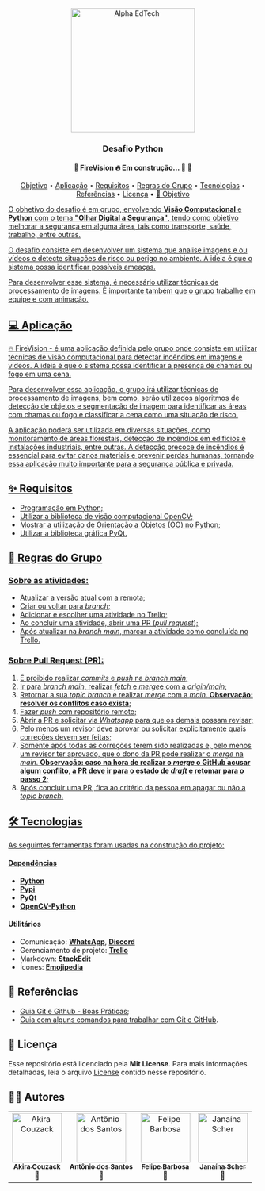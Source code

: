 <div  align="center">
	<a  href="https://www.alphaedtech.org.br/">
	<img  src="https://user-images.githubusercontent.com/79182711/187928980-1c1c834c-d92c-4565-b7b6-9cf5b644873e.png"  alt="Alpha EdTech"  title="Alpha EdTech"  width="250" />
	</a>
	<h3>
		Desafio Python
	</h3>
	<h4>
		🚧 FireVision 🔥 Em construção... 🚀 🚧
   </h4>
</div>

<p align="center">
	<a href="#-objetivo">Objetivo</a> •
	<a href="#-aplicação">Aplicação</a> •
	<a href="#-requisitos">Requisitos</a> •
	<a href="#-regras-do-grupo">Regras do Grupo</a> •
	<a href="#-tecnologias">Tecnologias</a> •
	<a href="#-referências">Referências</a> •
	<a href="#-licença">Licença</a> •
	<a href="#autores>Autores</a>
</p>

## 🧐 Objetivo 

O obhetivo do desafio é em grupo, envolvendo **Visão Computacional** e **Python** com o tema **"Olhar Digital a Segurança"**, tendo como objetivo melhorar a segurança em alguma área, tais como transporte, saúde, trabalho, entre outras.

O desafio consiste em desenvolver um sistema que analise imagens e ou vídeos e detecte situações de risco ou perigo no ambiente. A ideia é que o sistema possa identificar possíveis ameaças.

Para desenvolver esse sistema, é necessário utilizar técnicas de processamento de imagens. É importante também que o grupo trabalhe em equipe e com animação.

## 💻 Aplicação

🔥 FireVision - é uma aplicação definida pelo grupo onde consiste em utilizar técnicas de visão computacional para detectar incêndios em imagens e vídeos. A ideia é que o sistema possa identificar a presença de chamas ou fogo em uma cena.

Para desenvolver essa aplicação, o grupo irá utilizar técnicas de processamento de imagens, bem como, serão utilizados algoritmos de detecção de objetos e segmentação de imagem para identificar as áreas com chamas ou fogo e classificar a cena como uma situação de risco.

A aplicação poderá ser utilizada em diversas situações, como monitoramento de áreas florestais, detecção de incêndios em edifícios e instalações industriais, entre outras. A detecção precoce de incêndios é essencial para evitar danos materiais e prevenir perdas humanas, tornando essa aplicação muito importante para a segurança pública e privada.

## ✨ Requisitos

-   Programação em Python;
-   Utilizar a biblioteca de visão computacional OpenCV;
-   Mostrar a utilização de Orientação a Objetos (OO) no Python;
-   Utilizar a biblioteca gráfica PyQt.

## 📌 Regras do Grupo

### Sobre as atividades:
- Atualizar a versão atual com a remota;
- Criar ou voltar para *branch*;
- Adicionar e escolher uma atividade no Trello;
- Ao concluir uma atividade, abrir uma PR (*pull request*);
- Após atualizar na *branch main*, marcar a atividade como concluída no Trello.

### Sobre Pull Request (PR):
1. É proibido realizar *commits* e *push* na *branch main*;
2. Ir para *branch main*, realizar *fetch* e *merge*e com a  *origin/main*;
3. Retornar a sua *topic branch* e realizar *merge* com a *main*. **Observação: resolver os conflitos caso exista**;
4. Fazer *push* com repositório remoto;
5. Abrir a PR e solicitar via *Whatsapp* para que os demais possam revisar;
6. Pelo menos um revisor deve aprovar ou solicitar explicitamente quais correções devem ser feitas;
7. Somente após todas as correções terem sido realizadas e, pelo menos um revisor ter aprovado, que o dono da PR pode realizar o *merge* na *main*.
**Observação: caso na hora de realizar o *merge* o GitHub acusar algum conflito, a PR deve ir para o estado de *draft* e retomar para o passo 2**;
8. Após concluir uma PR, fica ao critério da pessoa em apagar ou não a *topic branch*.

## 🛠 Tecnologias

As seguintes ferramentas foram usadas na construção do projeto:

#### **Dependências**

- **[Python](https://docs.python.org/pt-br/3/tutorial/index.html)**
- **[Pypi](https://pypi.org/)**
- **[PyQt](https://doc.qt.io/qtforpython-5/contents.html)**
- **[OpenCV-Python](https://docs.opencv.org/4.x/d6/d00/tutorial_py_root.html)**

#### **Utilitários**

- Comunicação: **[WhatsApp](https://www.whatsapp.com/?lang=pt_br)**, **[Discord](https://discord.com/)**
- Gerenciamento de projeto: **[Trello](https://trello.com/pt-BR)**
- Markdown: **[StackEdit](https://stackedit.io/)**
- Ícones: **[Emojipedia](https://emojipedia.org/)**

## 🔗 Referências

- [Guia Git e Github - Boas Práticas](https://diegocoliveira.github.io/equipe10-dev-html/index.html);
- [Guia com alguns comandos para trabalhar com Git e GitHub](https://github.com/janascher/guia-git-github).

##  📝 Licença

Esse repositório está licenciado pela **Mit License**. Para mais informações detalhadas, leia o arquivo [License](https://github.com/janascher/desafio-python-firevision/blob/main/LICENSE) contido nesse repositório.

## 👨‍💻 Autores

<table align="center">
	<tr>
		<td align="center">
			<a href="https://github.com/akirack"><img src="https://avatars.githubusercontent.com/u/20827995?v=4" width="100px;" alt="Akira Couzack"/><br /><sub><b>Akira Couzack</b></sub></a>	<br />🚀<br />
		</td>
		<td align="center">
			<a href="https://github.com/antoniofco22"><img src="https://avatars.githubusercontent.com/u/103600179?v=4" width="100px;" alt="Antônio dos Santos"/><br /><sub><b>Antônio dos Santos</b></sub></a>	<br />🚀<br />
		<td align="center">
			<a href="https://github.com/FelipeBarbosa019"><img src="https://avatars.githubusercontent.com/u/103645976?v=4" width="100px;" alt="Felipe Barbosa"/><br /><sub><b>Felipe Barbosa</b></sub></a>	<br />🚀<br />
		</td>
		</td>
	<td align="center">
			<a href="https://github.com/janascher"><img src="https://avatars.githubusercontent.com/u/79182711?v=4" width="100px;" alt="Janaína Scher"/><br /><sub><b>Janaína Scher</b></sub></a>	<br />🚀<br />
		</td>			
	</tr>
</table>
